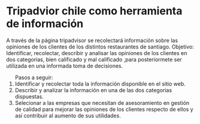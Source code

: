 # Tripadvior chile como herramienta de información

</ol> A través de la página tripadvisor se recolectará información sobre las opiniones de los clientes de los distintos restaurantes de santiago.


</ol>Objetivo: Identificar, recolectar, describir y analisar las opiniones de los clientes en dos categorias, bien calificado y mal calificado ,para posteriormete ser utilizada en una informada toma de decisiones.


<ol>Pasos a seguir:


<li>Identificar y recolectar toda la información disponible en el sitio web. </li>

<li>Describir y analizar la información en una de las dos categorias dispuestas.</li>

<li>Selecionar a las empresas que necesitan de asesoramiento en gestión de calidad para mejorar las opiniones de los clientes respecto de ellos y así contribuir al aumento de sus utilidades.</li>

